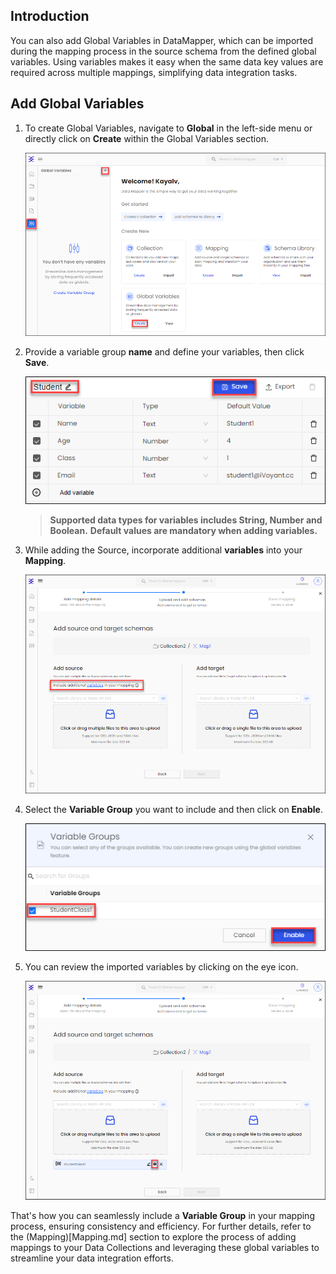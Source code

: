 ## Introduction
You can also add Global Variables in DataMapper, which can be imported during the mapping process in the source schema from the defined global variables. Using variables makes it easy when the same data key values are required across multiple mappings, simplifying data integration tasks.

## Add Global Variables

1. To create Global Variables, navigate to **Global** in the left-side menu or directly click on **Create** within the Global Variables section.

   ![](media/create-gv1.png)

2. Provide a variable group **name** and define your variables, then click **Save**.

   ![](media/gv-define-variable.png)

   > **Supported data types for variables includes String, Number and Boolean.**
   > **Default values are mandatory when adding variables.**
   
3. While adding the Source, incorporate additional **variables** into your **Mapping**.

   ![](media/gv-include-variable.png)

4. Select the **Variable Group** you want to include and then click on **Enable**.

   ![](media/gv-select-vg.png)

5. You can review the imported variables by clicking on the eye icon.

   ![](media/gb-review-variable.png)

That's how you can seamlessly include a **Variable Group** in your mapping process, ensuring consistency and efficiency. For further details, refer to the (Mapping)[Mapping.md] section to explore the process of adding mappings to your Data Collections and leveraging these global variables to streamline your data integration efforts.
